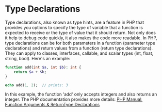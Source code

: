 # Type Declarations

Type declarations, also known as type hints, are a feature in PHP that provides you options to specify the type of variable that a function is expected to receive or the type of value that it should return. Not only does it help to debug code quickly, it also makes the code more readable. In PHP, type declarations can be for both parameters in a function (parameter type declarations) and return values from a function (return type declarations). They can apply to classes, interfaces, callable, and scalar types (int, float, string, bool). Here's an example:

```php
function add(int $a, int $b): int {
    return $a + $b;
}

echo add(1, 2);  // prints: 3
```
In this example, the function 'add' only accepts integers and also returns an integer. The PHP documentation provides more details: [PHP Manual: Function Arguments & ReturnType Declarations](https://www.php.net/manual/en/functions.arguments.php#functions.arguments.type-declaration)
